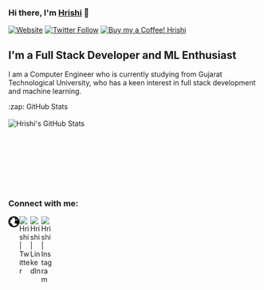### Hi there, I'm [Hrishi][website] 👋

[![Website](https://img.shields.io/website?label=hrishi.tech&style=for-the-badge&url=https://hrishi.tech)](https://hrishi.tech)
[![Twitter Follow](https://img.shields.io/twitter/follow/hrishi_55?color=1DA1F2&logo=twitter&style=for-the-badge)](https://twitter.com/intent/follow?original_referer=https%3A%2F%2Fgithub.com%2Fhrishi_55&screen_name=hrishi_55)
[![Buy my a Coffee! Hrishi](https://img.shields.io/badge/$-support-ff69b4.svg?style=for-the-badge)](https://www.buymeacoffee.com/hriship)

## I'm a Full Stack Developer and ML Enthusiast

I am a Computer Engineer who is currently studying from Gujarat Technological University, who has a keen interest in full stack development and machine learning. 

<summary>:zap: GitHub Stats</summary>
<br />
<img align="left" alt="Hrishi's GitHub Stats" src="https://github-readme-stats.codestackr.vercel.app/api?username=hrishi1999&show_icons=true&hide_border=true&theme=radical" />

<br />
<br />
<br />
<br />
<br />
<br />
<br />
<br />

### Connect with me:

[<img align="left" alt="Hrishi" width="22px" src="https://raw.githubusercontent.com/iconic/open-iconic/master/svg/globe.svg" />][website]
[<img align="left" alt="Hrishi | Twitter" width="22px" src="https://cdn.jsdelivr.net/npm/simple-icons@v3/icons/twitter.svg" />][twitter]
[<img align="left" alt="Hrishi | LinkedIn" width="22px" src="https://cdn.jsdelivr.net/npm/simple-icons@v3/icons/linkedin.svg" />][linkedin]
[<img align="left" alt="Hrishi | Instagram" width="22px" src="https://cdn.jsdelivr.net/npm/simple-icons@v3/icons/instagram.svg" />][instagram]

<br />
<br />

[website]: https://hrishi.tech
[twitter]: https://twitter.com/hrishi_55
[instagram]: https://instagram.com/picleric
[linkedin]: https://www.linkedin.com/in/hrishi-patel-ba8476140/
